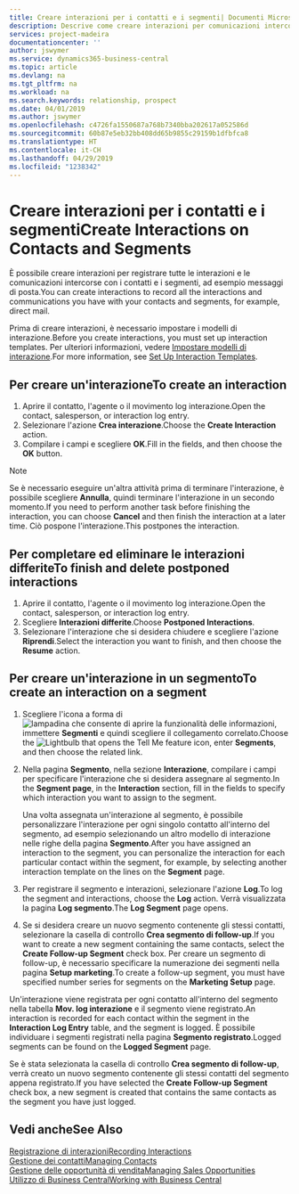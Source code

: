 ```yaml
---
title: Creare interazioni per i contatti e i segmenti| Documenti Microsoft
description: Descrive come creare interazioni per comunicazioni intercorse con i contatti e i segmenti in Business Central, ad esempio messaggi di posta diretta.
services: project-madeira
documentationcenter: ''
author: jswymer
ms.service: dynamics365-business-central
ms.topic: article
ms.devlang: na
ms.tgt_pltfrm: na
ms.workload: na
ms.search.keywords: relationship, prospect
ms.date: 04/01/2019
ms.author: jswymer
ms.openlocfilehash: c4726fa1550687a768b7340bba202617a052586d
ms.sourcegitcommit: 60b87e5eb32bb408dd65b9855c29159b1dfbfca8
ms.translationtype: HT
ms.contentlocale: it-CH
ms.lasthandoff: 04/29/2019
ms.locfileid: "1238342"
---
```

# <a name="create-interactions-on-contacts-and-segments"></a><span data-ttu-id="c2f49-103">Creare interazioni per i contatti e i segmenti</span><span class="sxs-lookup"><span data-stu-id="c2f49-103">Create Interactions on Contacts and Segments</span></span>
<span data-ttu-id="c2f49-104">È possibile creare interazioni per registrare tutte le interazioni e le comunicazioni intercorse con i contatti e i segmenti, ad esempio messaggi di posta.</span><span class="sxs-lookup"><span data-stu-id="c2f49-104">You can create interactions to record all the interactions and communications you have with your contacts and segments, for example, direct mail.</span></span>

<span data-ttu-id="c2f49-105">Prima di creare interazioni, è necessario impostare i modelli di interazione.</span><span class="sxs-lookup"><span data-stu-id="c2f49-105">Before you create interactions, you must set up interaction templates.</span></span> <span data-ttu-id="c2f49-106">Per ulteriori informazioni, vedere [Impostare modelli di interazione](marketing-interactions.md).</span><span class="sxs-lookup"><span data-stu-id="c2f49-106">For more information, see  [Set Up Interaction Templates](marketing-interactions.md).</span></span>

## <a name="to-create-an-interaction"></a><span data-ttu-id="c2f49-107">Per creare un'interazione</span><span class="sxs-lookup"><span data-stu-id="c2f49-107">To create an interaction</span></span>
1. <span data-ttu-id="c2f49-108">Aprire il contatto, l'agente o il movimento log interazione.</span><span class="sxs-lookup"><span data-stu-id="c2f49-108">Open the contact, salesperson, or interaction log entry.</span></span>
2. <span data-ttu-id="c2f49-109">Selezionare l'azione **Crea interazione**.</span><span class="sxs-lookup"><span data-stu-id="c2f49-109">Choose the **Create Interaction** action.</span></span>
3. <span data-ttu-id="c2f49-110">Compilare i campi e scegliere **OK**.</span><span class="sxs-lookup"><span data-stu-id="c2f49-110">Fill in the fields, and then choose the **OK** button.</span></span>

> [!NOTE]  
>   <span data-ttu-id="c2f49-111">Se è necessario eseguire un'altra attività prima di terminare l'interazione, è possibile scegliere **Annulla**, quindi terminare l'interazione in un secondo momento.</span><span class="sxs-lookup"><span data-stu-id="c2f49-111">If you need to perform another task before finishing the interaction, you can choose **Cancel** and then finish the interaction at a later time.</span></span> <span data-ttu-id="c2f49-112">Ciò pospone l'interazione.</span><span class="sxs-lookup"><span data-stu-id="c2f49-112">This postpones the interaction.</span></span>

## <a name="to-finish-and-delete-postponed-interactions"></a><span data-ttu-id="c2f49-113">Per completare ed eliminare le interazioni differite</span><span class="sxs-lookup"><span data-stu-id="c2f49-113">To finish and delete postponed interactions</span></span>
1. <span data-ttu-id="c2f49-114">Aprire il contatto, l'agente o il movimento log interazione.</span><span class="sxs-lookup"><span data-stu-id="c2f49-114">Open the contact, salesperson, or interaction log entry.</span></span>
2. <span data-ttu-id="c2f49-115">Scegliere **Interazioni differite**.</span><span class="sxs-lookup"><span data-stu-id="c2f49-115">Choose **Postponed Interactions**.</span></span>
3. <span data-ttu-id="c2f49-116">Selezionare l'interazione che si desidera chiudere e scegliere l'azione **Riprendi**.</span><span class="sxs-lookup"><span data-stu-id="c2f49-116">Select the interaction you want to finish, and then choose the **Resume** action.</span></span>

## <a name="to-create-an-interaction-on-a-segment"></a><span data-ttu-id="c2f49-117">Per creare un'interazione in un segmento</span><span class="sxs-lookup"><span data-stu-id="c2f49-117">To create an interaction on a segment</span></span>
1. <span data-ttu-id="c2f49-118">Scegliere l'icona a forma di ![lampadina che consente di aprire la funzionalità delle informazioni](media/ui-search/search_small.png "Informazioni sull'operazione che si desidera eseguire"), immettere **Segmenti** e quindi scegliere il collegamento correlato.</span><span class="sxs-lookup"><span data-stu-id="c2f49-118">Choose the ![Lightbulb that opens the Tell Me feature](media/ui-search/search_small.png "Tell me what you want to do") icon, enter **Segments**, and then choose the related link.</span></span>
2. <span data-ttu-id="c2f49-119">Nella pagina **Segmento**, nella sezione **Interazione**, compilare i campi per specificare l'interazione che si desidera assegnare al segmento.</span><span class="sxs-lookup"><span data-stu-id="c2f49-119">In the **Segment page**, in the **Interaction** section, fill in the fields to specify which interaction you want to assign to the segment.</span></span>

    <span data-ttu-id="c2f49-120">Una volta assegnata un'interazione al segmento, è possibile personalizzare l'interazione per ogni singolo contatto all'interno del segmento, ad esempio selezionando un altro modello di interazione nelle righe della pagina **Segmento**.</span><span class="sxs-lookup"><span data-stu-id="c2f49-120">After you have assigned an interaction to the segment, you can personalize the interaction for each particular contact within the segment, for example, by selecting another interaction template on the lines on the **Segment** page.</span></span>  
3. <span data-ttu-id="c2f49-121">Per registrare il segmento e interazioni, selezionare l'azione **Log**.</span><span class="sxs-lookup"><span data-stu-id="c2f49-121">To log the segment and interactions, choose the **Log** action.</span></span> <span data-ttu-id="c2f49-122">Verrà visualizzata la pagina **Log segmento**.</span><span class="sxs-lookup"><span data-stu-id="c2f49-122">The **Log Segment** page opens.</span></span>
4. <span data-ttu-id="c2f49-123">Se si desidera creare un nuovo segmento contenente gli stessi contatti, selezionare la casella di controllo **Crea segmento di follow-up**.</span><span class="sxs-lookup"><span data-stu-id="c2f49-123">If you want to create a new segment containing the same contacts, select the **Create Follow-up Segment** check box.</span></span> <span data-ttu-id="c2f49-124">Per creare un segmento di follow-up, è necessario specificare la numerazione dei segmenti nella pagina **Setup marketing**.</span><span class="sxs-lookup"><span data-stu-id="c2f49-124">To create a follow-up segment, you must have specified number series for segments on the **Marketing Setup** page.</span></span>

<span data-ttu-id="c2f49-125">Un'interazione viene registrata per ogni contatto all'interno del segmento nella tabella **Mov. log interazione** e il segmento viene registrato.</span><span class="sxs-lookup"><span data-stu-id="c2f49-125">An interaction is recorded for each contact within the segment in the **Interaction Log Entry** table, and the segment is logged.</span></span> <span data-ttu-id="c2f49-126">È possibile individuare i segmenti registrati nella pagina **Segmento registrato**.</span><span class="sxs-lookup"><span data-stu-id="c2f49-126">Logged segments can be found on the **Logged Segment** page.</span></span>

<span data-ttu-id="c2f49-127">Se è stata selezionata la casella di controllo **Crea segmento di follow-up**, verrà creato un nuovo segmento contenente gli stessi contatti del segmento appena registrato.</span><span class="sxs-lookup"><span data-stu-id="c2f49-127">If you have selected the **Create Follow-up Segment** check box, a new segment is created that contains the same contacts as the segment you have just logged.</span></span>

## <a name="see-also"></a><span data-ttu-id="c2f49-128">Vedi anche</span><span class="sxs-lookup"><span data-stu-id="c2f49-128">See Also</span></span>
[<span data-ttu-id="c2f49-129">Registrazione di interazioni</span><span class="sxs-lookup"><span data-stu-id="c2f49-129">Recording Interactions</span></span>](marketing-interactions.md)  
[<span data-ttu-id="c2f49-130">Gestione dei contatti</span><span class="sxs-lookup"><span data-stu-id="c2f49-130">Managing Contacts</span></span>](marketing-contacts.md)  
[<span data-ttu-id="c2f49-131">Gestione delle opportunità di vendita</span><span class="sxs-lookup"><span data-stu-id="c2f49-131">Managing Sales Opportunities</span></span>](marketing-manage-sales-opportunities.md)  
[<span data-ttu-id="c2f49-132">Utilizzo di Business Central</span><span class="sxs-lookup"><span data-stu-id="c2f49-132">Working with Business Central</span></span>](ui-work-product.md)
